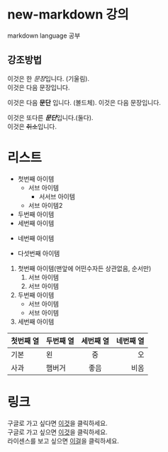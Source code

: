 # new-markdown 강의
markdown language 공부

## 강조방법
이것은 한 *문장*입니다. (기울림).  
이것은 다음 문장입니다. 

이것은 다음 **문단** 입니다.  (볼드체). 
이것은 다음 문장입니다.

이것은 또다른 ***문단***입니다.(둘다).  
이것은 ~~취소~~입니다.

# 리스트

- 첫번째 아이템
  - 서브 아이템
    - 서서브 아이템
  - 서브 아이템2
- 두번째 아이템
- 세번째 아이템
* 네번째 아이템
+ 다섯번째 아이템

1. 첫번째 아이템(맨앞에 어떤수자든 상관없음, 순서만)
    1. 서브 아이템
    2. 서브 아이템
3. 두번째 아이템
    - 서브 아이템
    - 서브 아이템
5. 세번째 아이템

| 첫번째 열 | 두번째 열 | 세번째 열 | 네번째 열 |
|---------|:--------|:---------:|--------:|
| 기본 | 왼 | 중 | 오 |
| 사과 | 햄버거 | 좋음 | 비옴 |

# 링크

구글로 가고 싶다면 [이것](https://www.google.com)을 클릭하세요.  
구글로 가고 싶으면 [이것](https://www.google.com "구글 홈페이지")을 클릭하세요.  
라이센스를 보고 싶으면 [이걸](./LICENSE)을 클릭하세요.   
